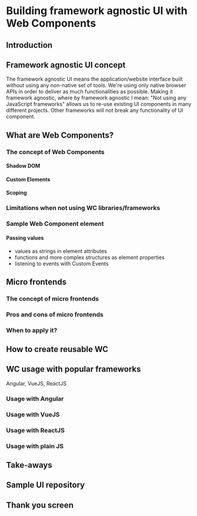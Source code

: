 # Building framework agnostic UI with Web Components

## Introduction

## Framework agnostic UI concept

The framework agnostic UI means the application/website interface built without using any non-native set of tools. We're using only native browser APIs in order to deliver as much functionalities as possible. Making it framework agnostic, where by framework agnostic I mean: "Not using any JavaScript frameworks" allows us to re-use existing UI components in many different projects. Other frameworks will not break any functionality of UI component.

## What are Web Components?

### The concept of Web Components

#### Shadow DOM

#### Custom Elements

#### Scoping

### Limitations when not using WC libraries/frameworks 

### Sample Web Component element

#### Passing values
 
- values as strings in element attributes
- functions and more complex structures as element properties
- listening to events with Custom Events

## Micro frontends

### The concept of micro frontends

### Pros and cons of micro frontends

### When to apply it?

## How to create reusable WC

## WC usage with popular frameworks

Angular, VueJS, ReactJS

### Usage with Angular

### Usage with VueJS

### Usage with ReactJS

### Usage with plain JS

## Take-aways

## Sample UI repository

## Thank you screen
